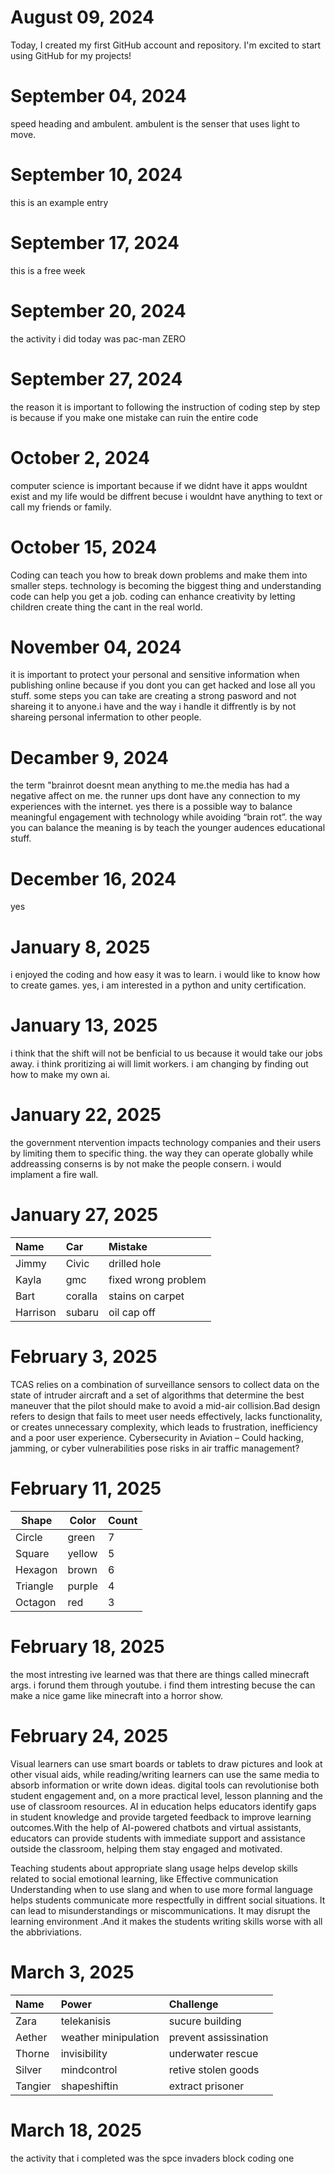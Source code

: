 # August 09, 2024
Today, I created my first GitHub account and repository. I'm excited to start using GitHub for my projects!

# September 04, 2024
speed heading and ambulent.
ambulent is the senser that uses light to move.

# September 10, 2024
this is an example entry

# September 17, 2024
this is a free week

# September 20, 2024
the activity i did today was pac-man ZERO

# September 27, 2024
the reason it is important to following the instruction of coding step by step is because if you make one mistake can ruin the entire code

# October 2, 2024
computer science is important because if we didnt have it apps wouldnt exist and my life would be diffrent becuse i wouldnt have anything to text or call my friends or family.

# October 15, 2024
Coding can teach you how to break down problems and make them into smaller steps. technology is becoming the biggest thing and understanding code can help you get a job. coding can enhance creativity by letting children create thing the cant in the real world. 

# November 04, 2024
it is important to protect your personal and sensitive information when publishing online because if you dont you can get hacked and lose all you stuff. some steps you can take are creating a strong pasword and not shareing it to anyone.i have and the way i handle it diffrently is by not shareing personal infermation to other people.

# Decamber 9, 2024
the term "brainrot doesnt mean anything to me.the media has had a negative affect on me. the runner ups dont have any connection to my experiences with the internet. yes there is a possible way to balance meaningful engagement with technology while avoiding “brain rot”. the way you can balance the meaning is by teach the younger audences educational stuff. 

# December 16, 2024
yes

# January 8, 2025
i enjoyed the coding and how easy it was to learn. i would like to know how to create games. yes, i am interested in a python and unity certification. 

# January 13, 2025
i think that the shift will not be benficial to us because it would take our jobs away. i think proritizing ai will limit workers. i am changing by finding out how to make my own ai.

# January 22, 2025
the government ntervention impacts technology companies and their users by limiting them to specific thing. the way they can operate globally while addreassing conserns is by not make the people consern. i would implament a fire wall.

# January 27, 2025
| Name     | Car | Mistake |
| :------- | :-- | :------ |
| Jimmy    |Civic| drilled hole|
| Kayla    |gmc  |fixed wrong problem|
| Bart     |coralla|stains on carpet|
| Harrison |subaru|oil cap off|

# February 3, 2025
TCAS relies on a combination of surveillance sensors to collect data on the state of intruder aircraft and a set of algorithms that determine the best maneuver that the pilot should make to avoid a mid-air collision.Bad design refers to design that fails to meet user needs effectively, lacks functionality, or creates unnecessary complexity, which leads to frustration, inefficiency and a poor user experience. Cybersecurity in Aviation – Could hacking, jamming, or cyber vulnerabilities pose risks in air traffic management?

# February 11, 2025
| Shape    | Color | Count |
| -------- | ----- | ----- |
| Circle   | green |  7    |
| Square   | yellow|  5    |
| Hexagon  | brown | 6     |
| Triangle |purple | 4     |
| Octagon  | red   | 3     |

# February 18, 2025
the most intresting ive learned was that there are things called minecraft args. i forund them through youtube. i find them intresting becuse the can make a nice game like minecraft into a horror show.

# February 24, 2025
Visual learners can use smart boards or tablets to draw pictures and look at other visual aids, while reading/writing learners can use the same media to absorb information or write down ideas. digital tools can revolutionise both student engagement and, on a more practical level, lesson planning and the use of classroom resources.  AI in education helps educators identify gaps in student knowledge and provide targeted feedback to improve learning outcomes.With the help of AI-powered chatbots and virtual assistants, educators can provide students with immediate support and assistance outside the classroom, helping them stay engaged and motivated.

Teaching students about appropriate slang usage helps develop skills related to social emotional learning, like Effective communication Understanding when to use slang and when to use more formal language helps students communicate more respectfully in diffrent social situations. It can lead to misunderstandings or miscommunications. It may disrupt the learning environment .And it makes the students writing skills worse with all the abbriviations.

# March 3, 2025
| Name    | Power | Challenge |
| :------ | :---- | :-------- |
| Zara    |  telekanisis |sucure building |
| Aether  | weather minipulation |  prevent assissination|
| Thorne  |invisibility | underwater rescue  |
| Silver  |mindcontrol  |retive stolen goods|
| Tangier | shapeshiftin| extract prisoner|

# March 18, 2025
the activity that i completed was the spce invaders block coding one

